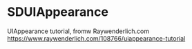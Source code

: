 # SDUIAppearance
UIAppearance tutorial, fromw Raywenderlich.com https://www.raywenderlich.com/108766/uiappearance-tutorial
